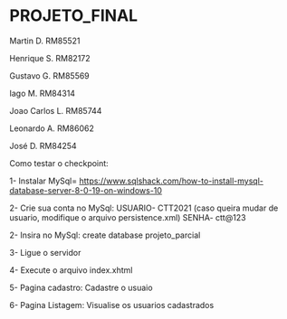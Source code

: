 # PROJETO_FINAL

Martin D.  RM85521

Henrique S.  RM82172

Gustavo G.  RM85569

Iago M.  RM84314 

Joao Carlos L.  RM85744

Leonardo A.  RM86062

José D.  RM84254


Como testar o checkpoint:

1- Instalar MySql= https://www.sqlshack.com/how-to-install-mysql-database-server-8-0-19-on-windows-10

2- Crie sua conta no MySql:  USUARIO- CTT2021 (caso queira mudar de usuario, modifique o arquivo persistence.xml)
							 SENHA- ctt@123
							 							 
2- Insira no MySql: create database projeto_parcial

3- Ligue o servidor

4- Execute o arquivo index.xhtml

5- Pagina cadastro: Cadastre o usuaio

6- Pagina Listagem: Visualise os usuarios cadastrados
